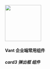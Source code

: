 <div class="card" style='margin:0;width:300px;text-align:left'>
  <div class="van-doc-intro">
    <img class="van-doc-intro__logo" style="width: 120px; height: 120px;" src="https://img.yzcdn.cn/vant/logo.png">
    
  </div>
</div>

#### Vant 企业端常用组件
##### card3 弹出框 组件
<template>
        <div class='main'>
      <div class='cardDiv'>
        <el-scrollbar style="height:100%">
        <demo-block title='商品审核'>
          <van-button type="primary" block @click='show_shenhe = true'>商品审核（向上弹出）</van-button>
          <van-popup
            v-model="show_shenhe"
            closeable
            close-icon="close"
            position="bottom"
            :style="{ height: '80%' }">
              <div style="padding:20px 0 60px 0">
              <van-divider :style="{ borderColor: 'gray', padding: '0 16px',fontSize:'16px',color:'#000' }">
               商品审核
              </van-divider>
              <van-cell title="适用机柜" value="称重柜" />
              <van-checkbox-group v-model="result_machine">
                  <van-cell-group>
                    <van-cell
                      v-for="(item,index) in machine_list"
                      clickable
                      :key="index"
                      :title='item'
                    >
                      <van-checkbox
                        :name="item"
                        ref="checkboxes"
                        slot="right-icon"
                      />
                    </van-cell>
                  </van-cell-group>
                </van-checkbox-group>
                 <van-cell is-link title="商品分类" @click="value_down1 = true" :value='cellValue' />
                 <van-cell is-link title="商品重量" @click="value_down1 = true" :value='cellValue1' />
                <van-action-sheet v-model="value_down1" :actions="option1" @select="onSelect" />
                <!-- <van-action-sheet v-model="show" :actions="actions" @select="onSelect" /> -->
              </div>
          </van-popup>
        </demo-block>
         <demo-block title="创建工单">
          <van-button type="primary" block @click='show_worksheet = true'>创建工单（向上弹出）</van-button>
          <!-- 创建工单 -->
          <van-popup
            v-model="show_worksheet"
            closeable
            close-icon="close"
            position="bottom"
            :style="{ height: '80%' }">
              <div style="padding:20px 0 60px 0">
              <van-divider :style="{ borderColor: 'gray', padding: '0 16px',fontSize:'16px',color:'#000' }">
              创建工单
              </van-divider>
              <div class='orderno'>订单编号：BB06829122482592</div>
                <van-collapse v-model="activeNames_type">
                  <van-collapse-item title="请输入问题类型" name="1">
                      <!-- 单选 -->
                      <van-radio-group v-model="radio">
                        <van-cell-group>
                          <van-cell title="金额错误" clickable @click="radio = '1'">
                            <van-radio slot="right-icon" name="1" />
                          </van-cell>
                          <van-cell title="识别错误" clickable @click="radio = '2'">
                            <van-radio slot="right-icon" name="2" />
                          </van-cell>
                          <van-cell title="包装问题" clickable @click="radio = '3'">
                            <van-radio slot="right-icon" name="3" />
                          </van-cell>
                        <van-cell title="过保质期" clickable @click="radio = '4'">
                            <van-radio slot="right-icon" name="4" />
                          </van-cell>
                        <van-cell title="其他" clickable @click="radio = '5'">
                            <van-radio slot="right-icon" name="5" />
                          </van-cell>
                        </van-cell-group>
                      </van-radio-group>
                      <!-- 单选 -->
                  </van-collapse-item>
                </van-collapse>
                <van-field
                  v-model="message"
                  rows="2"
                  autosize
                  label="留言"
                  type="textarea"
                  maxlength="50"
                  placeholder="请输入留言"
                  show-word-limit
                />
                <van-divider>相关图片(0/{{fileList.length}})</van-divider>
                <div style="margin:0 0 0 5px">
                  <van-uploader
                  v-model="fileList"
                  multiple
                  :max-count="4"
                  />
                </div>
                <div class="w_footer">
                  <van-button type="default" @click='show_worksheet=false'>取消</van-button>
                  <van-button type="primary">确定</van-button>
                </div>
              </div>
          </van-popup>
          <!-- 创建工单 -->
        </demo-block>
         <demo-block title="客服工单">
          <van-button type="primary" block @click='show_worksheet_kf = true'>客服工单（向上弹出）</van-button>
          <!-- 创建工单 -->
          <van-popup
            v-model="show_worksheet_kf"
            closeable
            close-icon="close"
            position="bottom"
            :style="{ height: '60%' }">
              <div style="padding:20px 0 60px 0">
              <van-divider :style="{ borderColor: 'gray', padding: '0 16px',fontSize:'16px',color:'#000' }">
              客服工单处理
              </van-divider>
                <van-collapse v-model="activeNames_type">
                  <van-collapse-item name="1">
                     <div slot="title">处理方案<span class="detitle">{{orderArr[radio].desc}}</span></div>
                      <!-- 单选 -->
                      <van-radio-group v-model="radio">
                        <van-cell-group>
                          <van-cell v-for='(item,index) in orderArr' :key='index' :title="item.desc" clickable @click="clickFn(index)">
                            <van-radio slot="right-icon"  :name="index" />
                          </van-cell>
                        </van-cell-group>
                      </van-radio-group>
                      <!-- 单选 -->
                  </van-collapse-item>
                </van-collapse>
                <van-cell :value="orderArr[radio].intro" />
                <div class="w_footer">
                  <van-button type="default" @click='show_worksheet_kf=false'>取消</van-button>
                  <van-button type="primary" @click='setpFn()'>下一步</van-button>
                </div>
              </div>
          </van-popup>
          <!-- 创建工单 -->
        </demo-block>
         <demo-block title="商品调整">
          <van-button type="primary" block @click='treatplanid_16 = true'>商品调整（向上弹出）</van-button>
          <!-- 创建工单 -->
          <van-popup
            v-model="treatplanid_16"
            closeable
            close-icon="close"
            position="bottom"
            :style="{ height: '80%' }">
              <div style="padding:20px 0 60px 0">
                 <div>
                 <van-divider :style="{ borderColor: 'gray', padding: '0 16px',fontSize:'16px',color:'#000' }">
                  客服工单处理(商品调整)
                 </van-divider>
                 </div>
                 <div style="float:right;padding:10px 10px"><van-button type="primary" size="small" @click='addGoods'>添加商品</van-button></div>
                 <div style="clear:both"></div>
                 <div>
                  <van-card :thumb="imageURL">
                    <div slot="title">
                          <div class="remove">删除</div>
                          <div class='new_detail_goods'><span>百事可乐</span><span>(200kg/盒)</span></div>
                            <ul class="goodInfo">
                              <li><span>售价：</span><span>￥20.0</span></li>
                              <li><span>小计：</span><span>10件</span></li>
                              <li style="margin-top:5px"><span style="float:left">实际数量：</span><span style="float:left"><van-stepper v-model="realValue" disabled-input/></span></li>
                            </ul>
                    </div>
                  </van-card>
                  <van-card :thumb="imageURL">
                    <div slot="title">
                          <div class="remove">删除</div>
                          <div class='new_detail_goods'><span>百事可乐</span><span>(200kg/盒)</span></div>
                            <ul class="goodInfo">
                              <li><span>售价：</span><span>￥20.0</span></li>
                              <li><span>小计：</span><span>10件</span></li>
                              <li style="margin-top:5px"><span style="float:left">实际数量：</span><span style="float:left"><van-stepper v-model="realValue" disabled-input/></span></li>
                            </ul>
                    </div>
                  </van-card>
                  <van-card :thumb="imageURL">
                    <div slot="title">
                          <div class="remove">删除</div>
                          <div class='new_detail_goods'><span>百事可乐</span><span>(200kg/盒)</span></div>
                            <ul class="goodInfo">
                              <li><span>售价：</span><span>￥20.0</span></li>
                              <li><span>小计：</span><span>10件</span></li>
                              <li style="margin-top:5px"><span style="float:left">实际数量：</span><span style="float:left"><van-stepper v-model="realValue" disabled-input/></span></li>
                            </ul>
                    </div>
                  </van-card>
                  <van-card :thumb="imageURL">
                    <div slot="title">
                          <div class="remove">删除</div>
                          <div class='new_detail_goods'><span>百事可乐</span><span>(200kg/盒)</span></div>
                            <ul class="goodInfo">
                              <li><span>售价：</span><span>￥20.0</span></li>
                              <li><span>小计：</span><span>10件</span></li>
                              <li style="margin-top:5px"><span style="float:left">实际数量：</span><span style="float:left"><van-stepper v-model="realValue" disabled-input/></span></li>
                            </ul>
                    </div>
                  </van-card>
                  <van-card :thumb="imageURL">
                    <div slot="title">
                          <div class="remove">删除</div>
                          <div class='new_detail_goods'><span>百事可乐</span><span>(200kg/盒)</span></div>
                            <ul class="goodInfo">
                              <li><span>售价：</span><span>￥20.0</span></li>
                              <li><span>小计：</span><span>10件</span></li>
                              <li style="margin-top:5px"><span style="float:left">实际数量：</span><span style="float:left"><van-stepper v-model="realValue" disabled-input/></span></li>
                            </ul>
                    </div>
                  </van-card>
                  <van-card :thumb="imageURL">
                    <div slot="title">
                          <div class="remove">删除</div>
                          <div class='new_detail_goods'><span>百事可乐</span><span>(200kg/盒)</span></div>
                            <ul class="goodInfo">
                              <li><span>售价：</span><span>￥20.0</span></li>
                              <li><span>小计：</span><span>10件</span></li>
                              <li style="margin-top:5px"><span style="float:left">实际数量：</span><span style="float:left"><van-stepper v-model="realValue" disabled-input/></span></li>
                            </ul>
                    </div>
                  </van-card>
                 </div>
                 <div class='countDiv'>
                   <div class='countInfo'>原商品数量：2.00，原订单总金额：￥10.00</div>
                    <div class="w_footer">
                      <van-button type="default">上一步</van-button>
                      <van-button type="primary" @click="addGoodsBoolean_s = true">下一步</van-button>
                    </div>
                 </div>
              </div>
          </van-popup>
         </demo-block>
         <demo-block>
                     <van-popup
            v-model="addGoodsBoolean"
            closeable
            close-icon="close"
            position="bottom"
            :style="{ width:'100%',height: '80%' }">
              <div style="padding:30px 0 60px 0">
                 <div>
                 <van-search
                      v-model="searchGoods"
                      placeholder="请输入搜索关键词"
                      input-align="center"
                    />
                 </div>
                 <van-tabs v-model="active">
                    <van-tab title="当前已规划商品">
                        <div>
                          <van-card :thumb="imageURL">
                            <div slot="title">
                                  <div class="remove">删除</div>
                                  <div class='new_detail_goods'><span>百事可乐</span><span>(200kg/盒)</span></div>
                                    <ul class="goodInfo">
                                      <li><span>售价：</span><span>￥20.0</span></li>
                                      <li><span>小计：</span><span>10件</span></li>
                                      <li style="margin-top:5px"><span style="float:left">实际数量：</span><span style="float:left"><van-stepper v-model="realValue" disabled-input/></span></li>
                                    </ul>
                            </div>
                          </van-card>
                          <van-card :thumb="imageURL">
                            <div slot="title">
                                  <div class="remove">删除</div>
                                  <div class='new_detail_goods'><span>百事可乐</span><span>(200kg/盒)</span></div>
                                    <ul class="goodInfo">
                                      <li><span>售价：</span><span>￥20.0</span></li>
                                      <li><span>小计：</span><span>10件</span></li>
                                      <li style="margin-top:5px"><span style="float:left">实际数量：</span><span style="float:left"><van-stepper v-model="realValue" disabled-input/></span></li>
                                    </ul>
                            </div>
                          </van-card>
                          <van-card :thumb="imageURL">
                            <div slot="title">
                                  <div class="remove">删除</div>
                                  <div class='new_detail_goods'><span>百事可乐</span><span>(200kg/盒)</span></div>
                                    <ul class="goodInfo">
                                      <li><span>售价：</span><span>￥20.0</span></li>
                                      <li><span>小计：</span><span>10件</span></li>
                                      <li style="margin-top:5px"><span style="float:left">实际数量：</span><span style="float:left"><van-stepper v-model="realValue" disabled-input/></span></li>
                                    </ul>
                            </div>
                          </van-card>
                          <van-card :thumb="imageURL">
                            <div slot="title">
                                  <div class="remove">删除</div>
                                  <div class='new_detail_goods'><span>百事可乐</span><span>(200kg/盒)</span></div>
                                    <ul class="goodInfo">
                                      <li><span>售价：</span><span>￥20.0</span></li>
                                      <li><span>小计：</span><span>10件</span></li>
                                      <li style="margin-top:5px"><span style="float:left">实际数量：</span><span style="float:left"><van-stepper v-model="realValue" disabled-input/></span></li>
                                    </ul>
                            </div>
                          </van-card>
                          <van-card :thumb="imageURL">
                            <div slot="title">
                                  <div class="remove">删除</div>
                                  <div class='new_detail_goods'><span>百事可乐</span><span>(200kg/盒)</span></div>
                                    <ul class="goodInfo">
                                      <li><span>售价：</span><span>￥20.0</span></li>
                                      <li><span>小计：</span><span>10件</span></li>
                                      <li style="margin-top:5px"><span style="float:left">实际数量：</span><span style="float:left"><van-stepper v-model="realValue" disabled-input/></span></li>
                                    </ul>
                            </div>
                          </van-card>
                          <van-card :thumb="imageURL">
                            <div slot="title">
                                  <div class="remove">删除</div>
                                  <div class='new_detail_goods'><span>百事可乐</span><span>(200kg/盒)</span></div>
                                    <ul class="goodInfo">
                                      <li><span>售价：</span><span>￥20.0</span></li>
                                      <li><span>小计：</span><span>10件</span></li>
                                      <li style="margin-top:5px"><span style="float:left">实际数量：</span><span style="float:left"><van-stepper v-model="realValue" disabled-input/></span></li>
                                    </ul>
                            </div>
                          </van-card>
                        </div>
                    </van-tab>
                    <van-tab title="商户商品库商品">
                        <div>
                          <van-card :thumb="imageURL">
                            <div slot="title">
                                  <div class="remove">添加</div>
                                  <div class='new_detail_goods'><span>百事可乐</span><span>(200kg/盒)</span></div>
                                    <ul class="goodInfo">
                                      <li><span>售价：</span><span>￥20.0</span></li>
                                      <li><span>小计：</span><span>10件</span></li>
                                      <li style="margin-top:5px"><span style="float:left">实际数量：</span><span style="float:left"><van-stepper v-model="realValue" disabled-input/></span></li>
                                    </ul>
                            </div>
                          </van-card>
                          <van-card :thumb="imageURL">
                            <div slot="title">
                                  <div class="remove">添加</div>
                                  <div class='new_detail_goods'><span>百事可乐</span><span>(200kg/盒)</span></div>
                                    <ul class="goodInfo">
                                      <li><span>售价：</span><span>￥20.0</span></li>
                                      <li><span>小计：</span><span>10件</span></li>
                                      <li style="margin-top:5px"><span style="float:left">实际数量：</span><span style="float:left"><van-stepper v-model="realValue" disabled-input/></span></li>
                                    </ul>
                            </div>
                          </van-card>
                          <van-card :thumb="imageURL">
                            <div slot="title">
                                  <div class="remove">添加</div>
                                  <div class='new_detail_goods'><span>百事可乐</span><span>(200kg/盒)</span></div>
                                    <ul class="goodInfo">
                                      <li><span>售价：</span><span>￥20.0</span></li>
                                      <li><span>小计：</span><span>10件</span></li>
                                      <li style="margin-top:5px"><span style="float:left">实际数量：</span><span style="float:left"><van-stepper v-model="realValue" disabled-input/></span></li>
                                    </ul>
                            </div>
                          </van-card>
                          <van-card :thumb="imageURL">
                            <div slot="title">
                                  <div class="remove">添加</div>
                                  <div class='new_detail_goods'><span>百事可乐</span><span>(200kg/盒)</span></div>
                                    <ul class="goodInfo">
                                      <li><span>售价：</span><span>￥20.0</span></li>
                                      <li><span>小计：</span><span>10件</span></li>
                                      <li style="margin-top:5px"><span style="float:left">实际数量：</span><span style="float:left"><van-stepper v-model="realValue" disabled-input/></span></li>
                                    </ul>
                            </div>
                          </van-card>
                          <van-card :thumb="imageURL">
                            <div slot="title">
                                  <div class="remove">删除</div>
                                  <div class='new_detail_goods'><span>百事可乐</span><span>(200kg/盒)</span></div>
                                    <ul class="goodInfo">
                                      <li><span>售价：</span><span>￥20.0</span></li>
                                      <li><span>小计：</span><span>10件</span></li>
                                      <li style="margin-top:5px"><span style="float:left">实际数量：</span><span style="float:left"><van-stepper v-model="realValue" disabled-input/></span></li>
                                    </ul>
                            </div>
                          </van-card>
                          <van-card :thumb="imageURL">
                            <div slot="title">
                                  <div class="remove">删除</div>
                                  <div class='new_detail_goods'><span>百事可乐</span><span>(200kg/盒)</span></div>
                                    <ul class="goodInfo">
                                      <li><span>售价：</span><span>￥20.0</span></li>
                                      <li><span>小计：</span><span>10件</span></li>
                                      <li style="margin-top:5px"><span style="float:left">实际数量：</span><span style="float:left"><van-stepper v-model="realValue" disabled-input/></span></li>
                                    </ul>
                            </div>
                          </van-card>
                        </div>
                    </van-tab>
                  </van-tabs>
                 <div class='countDiv_s'>
                    <div class="w_footer_s">
                      <van-button type="primary">返回</van-button>
                    </div>
                 </div>
              </div>
          </van-popup>
         </demo-block>
          <demo-block>
          <van-popup
            v-model="addGoodsBoolean_s"
            closeable
            close-icon="close"
            position="bottom"
            :style="{ width:'100%',height: '100%' }">
              <div style="padding:30px 0 60px 0">
                 <van-divider :style="{ borderColor: 'gray', padding: '0 16px',fontSize:'16px',color:'#000' }">
                  客服工单处理(商品调整)
                 </van-divider>
                 <van-divider content-position="left">商品调整确认</van-divider>
                 <div>
                          <van-card :thumb="imageURL">
                            <div slot="title">
                                  <div class='new_detail_goods'><span>百事可乐</span><span>(200kg/盒)</span></div>
                                    <ul class="goodInfo">
                                      <li><span>售价：</span><span>￥20.0</span></li>
                                      <li><span>小计：</span><span>10件</span></li>
                                      <li style="margin-top:5px"><span style="float:left">实际数量：</span><span style="float:left"><van-stepper v-model="realValue" disabled-input/></span></li>
                                    </ul>
                            </div>
                          </van-card>
                          <van-card :thumb="imageURL">
                            <div slot="title">
                                  <div class='new_detail_goods'><span>百事可乐</span><span>(200kg/盒)</span></div>
                                    <ul class="goodInfo">
                                      <li><span>售价：</span><span>￥20.0</span></li>
                                      <li><span>小计：</span><span>10件</span></li>
                                      <li style="margin-top:5px"><span style="float:left">实际数量：</span><span style="float:left"><van-stepper v-model="realValue" disabled-input/></span></li>
                                    </ul>
                            </div>
                          </van-card>
                          <van-card :thumb="imageURL">
                            <div slot="title">
                                  <div class='new_detail_goods'><span>百事可乐</span><span>(200kg/盒)</span></div>
                                    <ul class="goodInfo">
                                      <li><span>售价：</span><span>￥20.0</span></li>
                                      <li><span>小计：</span><span>10件</span></li>
                                      <li style="margin-top:5px"><span style="float:left">实际数量：</span><span style="float:left"><van-stepper v-model="realValue" disabled-input/></span></li>
                                    </ul>
                            </div>
                          </van-card>
                          <van-card :thumb="imageURL">
                            <div slot="title">
                                  <div class='new_detail_goods'><span>百事可乐</span><span>(200kg/盒)</span></div>
                                    <ul class="goodInfo">
                                      <li><span>售价：</span><span>￥20.0</span></li>
                                      <li><span>小计：</span><span>10件</span></li>
                                      <li style="margin-top:5px"><span style="float:left">实际数量：</span><span style="float:left"><van-stepper v-model="realValue" disabled-input/></span></li>
                                    </ul>
                            </div>
                          </van-card>
                          <van-card :thumb="imageURL">
                            <div slot="title">
                                  <div class='new_detail_goods'><span>百事可乐</span><span>(200kg/盒)</span></div>
                                    <ul class="goodInfo">
                                      <li><span>售价：</span><span>￥20.0</span></li>
                                      <li><span>小计：</span><span>10件</span></li>
                                      <li style="margin-top:5px"><span style="float:left">实际数量：</span><span style="float:left"><van-stepper v-model="realValue" disabled-input/></span></li>
                                    </ul>
                            </div>
                          </van-card>
                          <van-card :thumb="imageURL">
                            <div slot="title">
                                  <div class='new_detail_goods'><span>百事可乐</span><span>(200kg/盒)</span></div>
                                    <ul class="goodInfo">
                                      <li><span>售价：</span><span>￥20.0</span></li>
                                      <li><span>小计：</span><span>10件</span></li>
                                      <li style="margin-top:5px"><span style="float:left">实际数量：</span><span style="float:left"><van-stepper v-model="realValue" disabled-input/></span></li>
                                    </ul>
                            </div>
                          </van-card>
                        </div>
                 <div class='countDiv_s' style="height:220px">
                   <div class='countInfo_goods'>原订单金额¥212，调整后订单金额¥239。 顾客已支付人民¥0。</div>
                   <div class='countInfo_goods'>点击“确定”按钮，将生成商品调整单且订单状态将变更为“已欠费”。是否继续？</div>
                   <van-field
                      v-model="message_goods"
                      rows="2"
                      autosize
                      label="留言"
                      type="textarea"
                      maxlength="50"
                      placeholder="请输入留言"
                      show-word-limit
                    />
                    <div class="w_footer">
                        <van-button type="default">上一步</van-button>
                        <van-button type="primary" @click="finishFn()">确定</van-button>
                    </div>
                 </div>
              </div>
          </van-popup>
         </demo-block>
         <!-- 退款 -->
           <van-popup
            v-model="treatplanid_15"
            closeable
            close-icon="close"
            position="bottom"
            :style="{ height: '80%' }">
              <div style="padding:20px 0 60px 0">
                 <div>
                    <van-divider :style="{ borderColor: 'gray', padding: '0 16px',fontSize:'16px',color:'#000' }">
                      客服工单处理(退款)
                    </van-divider>
                    <van-divider content-position="left">工单处理方案：发起退款</van-divider>
                      <!-- 允许输入数字，调起全键盘 -->
                      <van-cell-group>
                        <van-field v-model="tk_number" type="number" label="退款金额" placeholder="请输入退款金额"  />
                      </van-cell-group>
                      <div class='validDiv'>（最多可退¥200，通过此工单已退¥0）</div>
                      <van-field
                          v-model="message_tk"
                          rows="2"
                          autosize
                          label="解决备注"
                          type="textarea"
                          maxlength="50"
                          placeholder="请输入备注"
                          show-word-limit
                        />
                      <van-divider />
                      <div class="w_footer">
                        <van-button type="default">上一步</van-button>
                        <van-button type="primary" @click="show_tk = true">确定</van-button>
                    </div>
                 </div>
              </div>
           </van-popup>
         <!-- 退款提示框 -->
          <van-dialog v-model="show_tk" title="提示">
            <div class='tk_Info'>应退款金额¥100，已退款成功¥50，
            稍候请通过此工单继续发起退款！</div>
          </van-dialog>
        <!-- 追缴 -->
         <van-popup
            v-model="treatplanid_12"
            closeable
            close-icon="close"
            position="bottom"
            :style="{ height: '80%' }">
              <div style="padding:20px 0 60px 0">
                 <div>
                    <van-divider :style="{ borderColor: 'gray', padding: '0 16px',fontSize:'16px',color:'#000' }">
                      客服工单处理(追缴)
                    </van-divider>
                    <van-divider content-position="left">工单处理方案：发起追缴</van-divider>
                    <div class='validDiv11'>订单金额¥200，已支付金额¥50。</div>
                      <!-- 允许输入数字，调起全键盘 -->
                      <van-cell-group>
                        <van-field v-model="tk_number" type="number" label="补交金额：" placeholder="请确认补缴金额"  />
                      </van-cell-group>
                      <div class='validDiv'>（通过此工单已追缴¥0）</div>
                      <van-field
                          v-model="message_tk"
                          rows="2"
                          autosize
                          label="解决备注"
                          type="textarea"
                          maxlength="50"
                          placeholder="请输入备注"
                          show-word-limit
                        />
                      <van-divider />
                      <div class="w_footer">
                        <van-button type="default">上一步</van-button>
                        <van-button type="primary" @click="show_tk = true">确定</van-button>
                    </div>
                 </div>
              </div>
           </van-popup>
        <!-- 工单关闭 -->
         <van-popup
            v-model="treatplanid_18"
            closeable
            close-icon="close"
            position="bottom"
            :style="{ height: '80%' }">
              <div style="padding:20px 0 60px 0">
                 <div>
                    <van-divider :style="{ borderColor: 'gray', padding: '0 16px',fontSize:'16px',color:'#000' }">
                      客服工单处理(关闭工单)
                    </van-divider>
                    <van-divider content-position="left">工单处理方案：关闭工单</van-divider>
                    <div class='validDiv_yc'>点击“确定”按钮，订单状态将变更为“已完成”。</div>
                    <div class='validDiv_yc'>是否继续？</div>
                      <van-field
                          v-model="message_tk"
                          rows="2"
                          autosize
                          label="解决备注"
                          type="textarea"
                          maxlength="50"
                          placeholder="请输入备注"
                          show-word-limit
                        />
                      <van-divider />
                      <div class="w_footer">
                        <van-button type="default">上一步</van-button>
                        <van-button type="primary" @click="show_tk = true">确定</van-button>
                    </div>
                 </div>
              </div>
           </van-popup>
        <!-- 购物流程已结束 -->
          <van-popup
            v-model="treatplanid_17"
            closeable
            close-icon="close"
            position="bottom"
            :style="{ height: '80%' }">
              <div style="padding:20px 0 60px 0">
                 <div>
                    <van-divider :style="{ borderColor: 'gray', padding: '0 16px',fontSize:'16px',color:'#000' }">
                      客服工单处理(购物流程已结束)
                    </van-divider>
                    <van-divider content-position="left">工单处理方案：购物流程已结束</van-divider>
                    <div class='validDiv_yc'>点击“确定”按钮，订单状态将变更为“已完成”。</div>
                    <div class='validDiv_yc'>是否继续？</div>
                      <van-field
                          v-model="message_tk"
                          rows="2"
                          autosize
                          label="解决备注"
                          type="textarea"
                          maxlength="50"
                          placeholder="请输入备注"
                          show-word-limit
                        />
                      <van-divider />
                      <div class="w_footer">
                        <van-button type="default">上一步</van-button>
                        <van-button type="primary" @click="show_tk = true">确定</van-button>
                    </div>
                 </div>
              </div>
           </van-popup>
        <!-- 异常订单放弃处理 -->
        <van-popup
            v-model="treatplanid_14"
            closeable
            close-icon="close"
            position="bottom"
            :style="{ height: '80%' }">
              <div style="padding:20px 0 60px 0">
                 <div>
                    <van-divider :style="{ borderColor: 'gray', padding: '0 16px',fontSize:'16px',color:'#000' }">
                      客服工单处理(异常订单放弃处理)
                    </van-divider>
                    <van-divider content-position="left">工单处理方案：异常订单放弃处理</van-divider>
                    <div class='validDiv_yc'>原订单金额¥100，顾客已支付¥0。</div>
                    <div class='validDiv_yc'>点击“确定”按钮，订单状态将变更为“已欠费”。</div>
                    <div class='validDiv_yc'>是否继续？</div>
                      <van-field
                          v-model="message_tk"
                          rows="2"
                          autosize
                          label="解决备注"
                          type="textarea"
                          maxlength="50"
                          placeholder="请输入备注"
                          show-word-limit
                        />
                      <van-divider />
                      <div class="w_footer">
                        <van-button type="default">上一步</van-button>
                        <van-button type="primary" @click="show_tk = true">确定</van-button>
                    </div>
                 </div>
              </div>
           </van-popup>
           </el-scrollbar>
           </div>
      </div>
</template>

<script>
export default {
  i18n: {
    'zh-CN': {
      errorInfo: '错误提示',
      errorText: '请求失败，点击重新加载',
      pullRefresh: '下拉刷新',
      finishedText: '没有更多了',
    },
    'en-US': {
      errorInfo: 'Error Info',
      errorText: 'Request failed. Click to reload',
      pullRefresh: 'PullRefresh',
      finishedText: 'Finished',
    },
  },

  data() {
    return {
      cellValue:'',
      value_down1: false,
      option1: [
        { name: '选项1' },
        { name: '选项2' },
        { name: '选项3', subname: '描述信息' }
      ],
      result_machine:["重力柜",'视觉柜','RFID柜','重力视觉柜'],
      machine_list:["重力柜",'视觉柜','RFID柜','重力视觉柜'],
      show_shenhe:false,
      show_tk:false,
      message_tk:'',
      tk_number:'',
      message_goods:'',
      list:[],
      finished:false,
      loading:false,
      active:0,
      active_goods:0,
      searchGoods:'',
      addGoodsBoolean:false,
      addGoodsBoolean_s:false,
      realValue:0,
      imageURL: 'https://img.yzcdn.cn/vant/ipad.jpeg',
      show_worksheet:false,
      show_worksheet_kf:false,
      activeNames_type:['0'],
      radio:0,
      message:'',
      fileList:[],
      orderArr:[
        {
        "treatplanid": "16",
        "desc": "调整订单商品信息",
        "intro": "在人工通过购物视频或其他方式确认顾客所拿商品与订单中商品不一致的情况下，可对订单商品明细进行调整，调整后会根据结果修改订单金额及订单状态。"
        },
        {
        "treatplanid": "15",
        "desc": "发起退款",
        "intro": "发起退款发起退款发起退款发起退款"
        },
        {
        "treatplanid": "12",
        "desc": "发起追缴",
        "intro": "发起追缴：对订单进行追缴，根据支付方式优先级进行扣费，追缴失败或部分成功不修改订单状态，追缴全部成功将修改订单状态为\"已付款\"。"
        },
         {
        "treatplanid": "14",
        "desc": "异常订单放弃处理",
        "intro": "异常订单放弃处理异常订单放弃处理异常订单放弃处理异常订单放弃处理异常订单放弃处理异常订单放弃处理异常订单放弃处理"
        },
         {
        "treatplanid": "17",
        "desc": "购物流程已结束",
        "intro": "购物流程已结束购物流程已结束购物流程已结束购物流程已结束购物流程已结束购物流程已结束购物流程已结束购物流程已结束"
        },
         {
        "treatplanid": "18",
        "desc": "关闭工单",
        "intro": "关闭工单关闭工单关闭工单关闭工单关闭工单关闭工单"
        }
         
      ],
      treatplanid_16:false,
      treatplanid_15:false,
      treatplanid_12:false,
      treatplanid_14:false,
      treatplanid_17:false,
      treatplanid_18:false,
    };
  },

  methods: {
    onSelect(item){
      this.value_down1 = false;
      this.cellValue = item.name;
      this.$toast(item.name);
    },
    finishFn15(){
      this.$toast('退款成功');
    },
    finishFn(){
      this.$toast('订单已欠费，已自动生成追缴工单');
    },
    onLoad() {
      // 异步更新数据
      // setTimeout 仅做示例，真实场景中一般为 ajax 请求
      setTimeout(() => {
        for (let i = 0; i < 10; i++) {
          this.list.push(this.list.length + 1);
        }

        // 加载状态结束
        this.loading = false;

        // 数据全部加载完成
        if (this.list.length >= 40) {
          this.finished = true;
        }
      }, 1000);
    },
  
    addGoods(){
       this.addGoodsBoolean = true;
    },
    setpFn(){
      //alert(this.orderArr[this.radio].treatplanid)
      let treatplanid = this.orderArr[this.radio].treatplanid;
      if(treatplanid == 16){
        this.treatplanid_16 = true;
        return
      }
       if(treatplanid == 15){
        this.treatplanid_15 = true;
        return
      }
      if(treatplanid == 12){
        this.treatplanid_12 = true;
        return
      }
      if(treatplanid == 14){
        this.treatplanid_14 = true;
        return
      }
       if(treatplanid == 17){
        this.treatplanid_17 = true;
        return
      }
      if(treatplanid == 18){
        this.treatplanid_18 = true;
        return
      }

    },
    clickFn(index){
      var that = this;
      this.radio = index;
      setTimeout(function(){
        that.activeNames_type = ['0']
      },150)
      
    }
  }
};
</script>

<style lang="less">
  .main{
    border:1px solid red;
    
    height:100%;
    
  
  
  }
.cardDiv{
    position: absolute;
    z-index: 1;
    box-sizing: border-box;
    width: 360px;
    min-width: 360px;
    background: #fafafa;
    border-radius: 12px;
    box-shadow: #a3a4a5 0 4px 12px;
    min-height:700px;
    right:30px;
    top:20px;
    
    
}
// 创建工单
.w_footer{
  position:fixed;
  width:100%;
  bottom:10px;
  text-align: center;
}

.w_footer button{
  width:45%;
  margin:0 5px;

}
.w_footer_s{
  position: absolute;
  width:100%;
  bottom:10px;
  text-align: center;
}
.w_footer_s button{
  width:90%;
  margin:auto;

}
.remove{
  color:red;
  margin-left:50px;
}

.countDiv{
  position:fixed;
  width:100%;
  bottom:0;
  padding:20px 0;
  background:#fff;
  height:80px;
}
.countDiv_s{
  position:fixed;
  width:100%;
  bottom:0;
  padding:20px 0;
  background:#fff;
  height:40px;
}
.countInfo{
  text-align:center;
}

.countInfo_goods{
  font-size: 14px;
  text-align: left;
  padding: 5px 20px;
}
.countInfo_goods_r{
  font-size: 14px;
  text-align: left;
  color:red;
  padding: 5px 20px;
}
.validDiv{
  color:red;
  font-size:14px;
   padding:20px;
}
.validDiv11{
  color:#000;
  font-size:14px;
  padding:20px;
}
.validDiv_yc{
  color:#000;
  font-size:14px;
  padding:5px 15px;
}

.tk_Info{
  font-size:12px;
  padding:20px;
}

</style>
